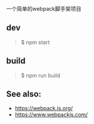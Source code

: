 一个简单的webpack脚手架项目

## dev
> $ npm start

## build
> $ npm run build


## See also:
- https://webpack.js.org/
- https://www.webpackjs.com/